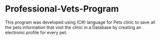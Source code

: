 # Professional-Vets-Program
This program was developed using (C#) language for Pets clinic to save all the pets information that visit the clinic in a Database by creating an electronic profile for every pet.
